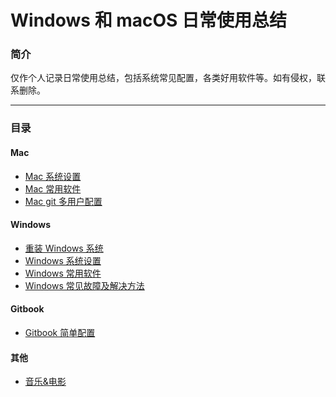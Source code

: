 # Windows 和 macOS 日常使用总结

### 简介
 仅作个人记录日常使用总结，包括系统常见配置，各类好用软件等。如有侵权，联系删除。

----

### 目录

#### Mac
- <a href="./mac/system_preferences.md">Mac 系统设置</a>
- <a href="./mac/software.md">Mac 常用软件</a>
- <a href="./mac/git.md">Mac git 多用户配置</a>

#### Windows
- <a href="./windows/system.md">重装 Windows 系统</a>
- <a href="./windows/system_preferences.md">Windows 系统设置</a>
- <a href="./windows/software.md">Windows 常用软件</a>
- <a href="./windows/troubleshooting.md">Windows 常见故障及解决方法</a>

#### Gitbook

- <a href="./gitbook/gitbook.md">Gitbook 简单配置</a>

#### 其他

- <a href="./others/music_movies.md">音乐&电影</a>
